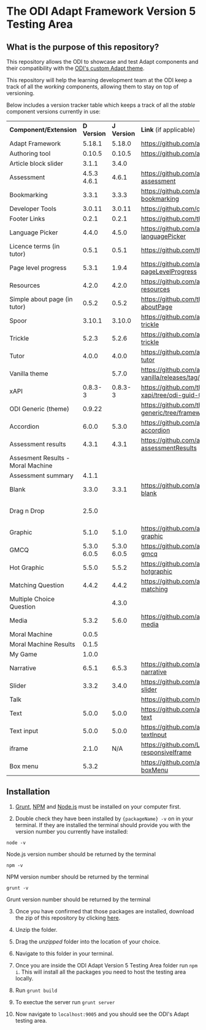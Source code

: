 # The ODI Adapt Framework Version 5 Testing Area

## What is the purpose of this repository?

This repository allows the ODI to showcase and test Adapt components and their compatibility with the [ODI's custom Adapt theme](https://github.com/theodi/adapt-theme-odi).

This repository will help the learning development team at the ODI keep a track of all the *working* components, allowing them to stay on top of versioning. 

Below includes a version tracker table which keeps a track of all the *stable* component versions currently in use:

||||||
|--- |--- |--- |--- |--- |
|**Component/Extension**|**D Version**|**J Version**|**Link** (if applicable)|**Comments**|
|Adapt Framework|5.18.1|5.18.0|https://github.com/adaptlearning/adapt_framework||
|Authoring tool|0.10.5|0.10.5|https://github.com/adaptlearning/adapt_authoring||
|Article block slider|3.1.1|3.4.0|||
|Assessment|4.5.3 4.6.1|4.6.1|https://github.com/adaptlearning/adapt-contrib-assessment|For GMCQ: tick percentage base Question behavoiur: all three ticked|
|Bookmarking|3.3.1|3.3.3|https://github.com/adaptlearning/adapt-contrib-bookmarking||
|Developer Tools|3.0.11|3.0.11|https://github.com/cgkineo/adapt-devtools||
|Footer Links|0.2.1|0.2.1|https://github.com/theodi/adapt-odi-footerLink||
|Language Picker|4.4.0|4.5.0|https://github.com/adaptlearning/adapt-contrib-languagePicker||
|Licence terms (in tutor)|0.5.1|0.5.1|https://github.com/theodi/adapt-odi-licence||
|Page level progress|5.3.1|1.9.4|https://github.com/adaptlearning/adapt-contrib-pageLevelProgress||
|Resources|4.2.0|4.2.0|https://github.com/adaptlearning/adapt-contrib-resources||
|Simple about page (in tutor)|0.5.2|0.5.2|https://github.com/theodi/adapt-contrib-aboutPage||
|Spoor|3.10.1|3.10.0|https://github.com/adaptlearning/adapt-contrib-trickle||
|Trickle|5.2.3|5.2.6|https://github.com/adaptlearning/adapt-contrib-trickle||
|Tutor|4.0.0|4.0.0|https://github.com/adaptlearning/adapt-contrib-tutor||
|Vanilla theme||5.7.0|https://github.com/adaptlearning/adapt-contrib-vanilla/releases/tag/v5.7.0||
|xAPI|0.8.3-3|0.8.3-3|https://github.com/theodi/adapt-contrib-xapi/tree/odi-guid-0.8.3-cookies||
|ODI Generic (theme)|0.9.22||https://github.com/theodi/adapt-theme-odi-generic/tree/framework-v5||
|Accordion|6.0.0|5.3.0|https://github.com/adaptlearning/adapt-contrib-accordion||
|Assessment results|4.3.1|4.3.1|https://github.com/adaptlearning/adapt-contrib-assessmentResults|Question soft Reset when revisit|
|Assesment Results - Moral Machine|||||
|Assessment summary|4.1.1||||
|Blank|3.3.0|3.3.1|https://github.com/adaptlearning/adapt-contrib-blank||
|Drag n Drop|2.5.0|||We do not need this anymore https://github.com/nachocinalli/adapt-selectchoice|
|Graphic|5.1.0|5.1.0|https://github.com/adaptlearning/adapt-contrib-graphic||
|GMCQ|5.3.0 6.0.5|5.3.0 6.0.5|https://github.com/adaptlearning/adapt-contrib-gmcq||
|Hot Graphic|5.5.0|5.5.2|https://github.com/adaptlearning/adapt-contrib-hotgraphic||
|Matching Question|4.4.2|4.4.2|https://github.com/adaptlearning/adapt-contrib-matching||
|Multiple Choice Question||4.3.0||https://github.com/adaptlearning/adapt-contrib-mcq|
|Media|5.3.2|5.6.0|https://github.com/adaptlearning/adapt-contrib-media||
|Moral Machine|0.0.5||||
|Moral Machine Results|0.1.5||||
|My Game|1.0.0||||
|Narrative|6.5.1|6.5.3|https://github.com/adaptlearning/adapt-contrib-narrative||
|Slider|3.3.2|3.4.0|https://github.com/adaptlearning/adapt-contrib-slider||
|Talk|||https://github.com/nachocinalli/adapt-talk|❌|
|Text|5.0.0|5.0.0|https://github.com/adaptlearning/adapt-contrib-text||
|Text input|5.0.0|5.0.0|https://github.com/adaptlearning/adapt-contrib-textInput||
|iframe|2.1.0|N/A|https://github.com/LearningPool/adapt-contrib-responsiveIframe||
|Box menu|5.3.2||https://github.com/adaptlearning/adapt-contrib-boxMenu||



## Installation
1. [Grunt](https://gruntjs.com/getting-started), [NPM](https://docs.npmjs.com/downloading-and-installing-node-js-and-npm/) and [Node.js](https://nodejs.org/en/download/) must be installed on your computer first.

2. Double check they have been installed by `{packageName} -v` on in your terminal. If they are installed the terminal should provide you with the version number you currently have installed:


  ``` node -v ```

Node.js version number should be returned by the terminal
  
  ``` npm -v ```
    
NPM version number should be returned by the terminal

  ``` grunt -v ```
    
Grunt version number should be returned by the terminal

 
3. Once you have confirmed that those packages are installed, download the zip of this repository by clicking [here](https://github.com/jschof1/adapt-odi-v5-testing-area/archive/refs/heads/master.zip). 

4. Unzip the folder.

5. Drag the _unzipped_ folder into the location of your choice.

6. Navigate to this folder in your terminal.

7. Once you are inside the ODI Adapt Version 5 Testing Area folder run `npm i`. This will install all the packages you need to host the testing area locally.

8. Run `grunt build`

9. To exectue the server run `grunt server`

10. Now navigate to `localhost:9005` and you should see the ODI's Adapt testing area.
